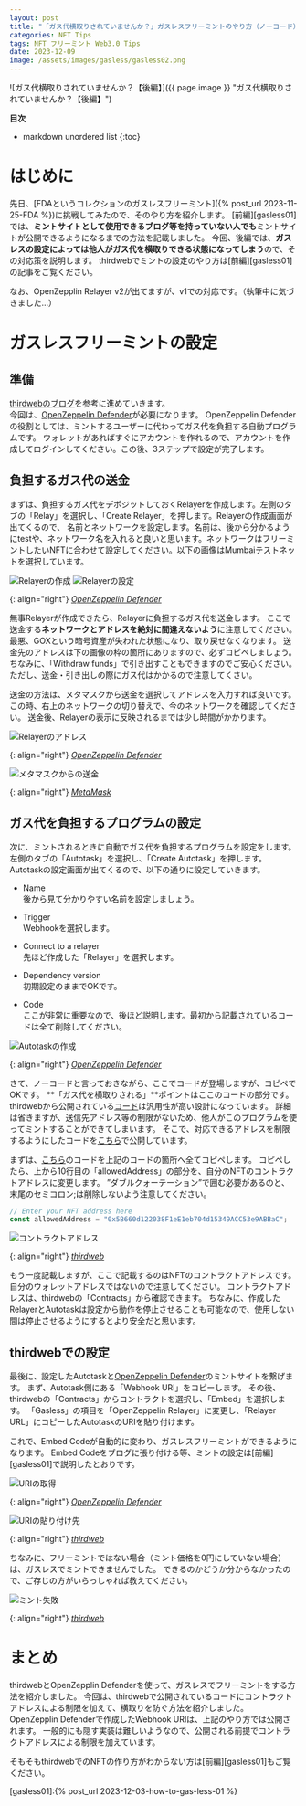 ```yaml
---
layout: post
title: "「ガス代横取りされていませんか？」ガスレスフリーミントのやり方（ノーコード）【後編】"
categories: NFT Tips
tags: NFT フリーミント Web3.0 Tips
date: 2023-12-09
image: /assets/images/gasless/gasless02.png
---
```


![ガス代横取りされていませんか？【後編】]({{ page.image }} "ガス代横取りされていませんか？【後編】")

**目次**
* markdown unordered list
{:toc}

# はじめに
先日、[FDAというコレクションのガスレスフリーミント]({% post_url 2023-11-25-FDA %})に挑戦してみたので、そのやり方を紹介します。
[前編][gasless01]では、**ミントサイトとして使用できるブログ等を持っていない人でも**ミントサイトが公開できるようになるまでの方法を記載しました。
今回、後編では、**ガスレスの設定によっては他人がガス代を横取りできる状態になってしまう**ので、その対応策を説明します。
thirdwebでミントの設定のやり方は[前編][gasless01]の記事をご覧ください。

なお、OpenZepplin Relayer v2が出てますが、v1での対応です。（執筆中に気づきました…）

# ガスレスフリーミントの設定
## 準備
[thirdwebのブログ](https://blog.thirdweb.com/guides/setup-gasless-transactions/)を参考に進めていきます。  
今回は、[OpenZeppelin Defender][defender]が必要になります。
OpenZeppelin Defenderの役割としては、ミントするユーザーに代わってガス代を負担する自動プログラムです。
ウォレットがあればすぐにアカウントを作れるので、アカウントを作成してログインしてください。この後、3ステップで設定が完了します。

## 負担するガス代の送金
まずは、負担するガス代をデポジットしておくRelayerを作成します。左側のタブの「Relay」を選択し、「Create Relayer」を押します。Relayerの作成画面が出てくるので、
名前とネットワークを設定します。名前は、後から分かるようにtestや、ネットワーク名を入れると良いと思います。ネットワークはフリーミントしたいNFTに合わせて設定してください。以下の画像はMumbaiテストネットを選択しています。

![Relayerの作成](/assets/images/gasless/gasless_create_relayer.jpg "Relayerの作成")
![Relayerの設定](/assets/images/gasless/gasless_relayer_settings.jpg "Relayerの設定")

{: align="right"}
*[OpenZeppelin Defender][defender]*

無事Relayerが作成できたら、Relayerに負担するガス代を送金します。
ここで送金する**ネットワークとアドレスを絶対に間違えないよう**に注意してください。
最悪、GOXという暗号資産が失われた状態になり、取り戻せなくなります。
送金先のアドレスは下の画像の枠の箇所にありますので、必ずコピペしましょう。
ちなみに、「Withdraw funds」で引き出すこともできますのでご安心ください。
ただし、送金・引き出しの際にガス代はかかるので注意してくさい。  

送金の方法は、メタマスクから送金を選択してアドレスを入力すれば良いです。
この時、右上のネットワークの切り替えで、今のネットワークを確認してください。
送金後、Relayerの表示に反映されるまでは少し時間がかかります。

![Relayerのアドレス](/assets/images/gasless/gasless_relayer_address.jpg "Relayerのアドレス")

{: align="right"}
*[OpenZeppelin Defender][defender]*

![メタマスクからの送金](/assets/images/common/metamask_transfer.jpg "メタマスクからの送金")

{: align="right"}
*[MetaMask](https://metamask.io)*


## ガス代を負担するプログラムの設定
次に、ミントされるときに自動でガス代を負担するプログラムを設定をします。
左側のタブの「Autotask」を選択し、「Create Autotask」を押します。Autotaskの設定画面が出てくるので、以下の通りに設定していきます。

- Name  
後から見て分かりやすい名前を設定しましょう。

- Trigger  
Webhookを選択します。

- Connect to a relayer  
先ほど作成した「Relayer」を選択します。

- Dependency version  
初期設定のままでOKです。

- Code  
ここが非常に重要なので、後ほど説明します。最初から記載されているコードは全て削除してください。

![Autotaskの作成](/assets/images/gasless/gasless_create_autotask.jpg "Autotaskの作成")

{: align="right"}
*[OpenZeppelin Defender][defender]*

さて、ノーコードと言っておきながら、ここでコードが登場しますが、コピペでOKです。
**「ガス代を横取りされる」**ポイントはここのコードの部分です。
thirdwebから公開されている[コード](https://raw.githubusercontent.com/thirdweb-dev/ozdefender-autotask/main/src/forwarder_handler.js?ref=blog.thirdweb.com)は汎用性が高い設計になっています。
詳細は省きますが、送信先アドレス等の制限がないため、他人がこのプログラムを使ってミントすることができてしまいます。
そこで、対応できるアドレスを制限するようにしたコードを[こちら](https://raw.githubusercontent.com/muchi65/thirdweb_relayer/main/forwarder_handler.js)で公開しています。

まずは、[こちら](https://raw.githubusercontent.com/muchi65/thirdweb_relayer/main/forwarder_handler.js)のコードを上記のコードの箇所へ全てコピペします。
コピペしたら、上から10行目の「allowedAddress」の部分を、自分のNFTのコントラクトアドレスに変更します。
”ダブルクォーテーション”で囲む必要があるのと、末尾のセミコロン;は削除しないよう注意してください。

```js
// Enter your NFT address here
const allowedAddress = "0x5B660d122038F1eE1eb704d15349ACC53e9ABBaC";
```

![コントラクトアドレス](/assets/images/gasless/gasless_contract_address.jpg "コントラクトアドレス")

{: align="right"}
*[thirdweb][thirdweb]*

もう一度記載しますが、ここで記載するのはNFTのコントラクトアドレスです。
自分のウォレットアドレスではないので注意してください。
コントラクトアドレスは、thirdwebの「Contracts」から確認できます。
ちなみに、作成したRelayerとAutotaskは設定から動作を停止させることも可能なので、使用しない間は停止させるようにするとより安全だと思います。


## thirdwebでの設定
最後に、設定したAutotaskと[OpenZeppelin Defender][defender]のミントサイトを繋げます。
まず、Autotask側にある「Webhook URI」をコピーします。
その後、thirdwebの「Contracts」からコントラクトを選択し、「Embed」を選択します。
「Gasless」の項目を「OpenZeppelin Relayer」に変更し、「Relayer URL」にコピーしたAutotaskのURIを貼り付けます。

これで、Embed Codeが自動的に変わり、ガスレスフリーミントができるようになります。
Embed Codeをブログに張り付ける等、ミントの設定は[前編][gasless01]で説明したとおりです。


![URIの取得](/assets/images/gasless/gasless_copy_webhook.jpg "URIの取得")

{: align="right"}
*[OpenZeppelin Defender][defender]*

![URIの貼り付け先](/assets/images/gasless/gasless_embed_URL.jpg "URIの貼り付け先")

{: align="right"}
*[thirdweb][thirdweb]*

ちなみに、フリーミントではない場合（ミント価格を0円にしていない場合）は、ガスレスでミントできませんでした。
できるのかどうか分からなかったので、ご存じの方がいらっしゃれば教えてください。

![ミント失敗](/assets/images/gasless/gasless_mint_fail.jpg "ミント失敗")

{: align="right"}
*[thirdweb][thirdweb]*

# まとめ
thirdwebとOpenZepplin Defenderを使って、ガスレスでフリーミントをする方法を紹介しました。
今回は、thirdwebで公開されているコードにコントラクトアドレスによる制限を加えて、横取りを防ぐ方法を紹介しました。
OpenZepplin Defenderで作成したWebhook URIは、上記のやり方では公開されます。
一般的にも隠す実装は難しいようなので、公開される前提でコントラクトアドレスによる制限を加えています。

そもそもthirdwebでのNFTの作り方がわからない方は[前編][gasless01]もご覧ください。

[defender]:https://defender.openzeppelin.com
[thirdweb]:https://thirdweb.com
[gasless01]:{% post_url 2023-12-03-how-to-gas-less-01 %}